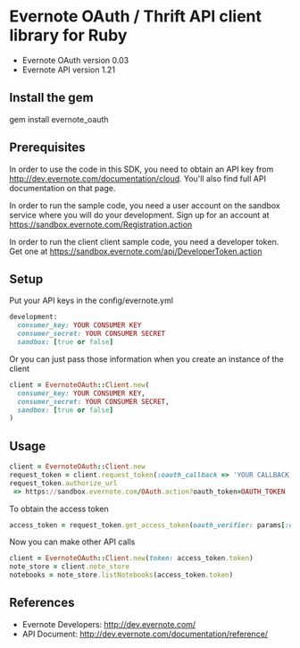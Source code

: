 Evernote OAuth / Thrift API client library for Ruby
===================================================
- Evernote OAuth version 0.03
- Evernote API version 1.21

Install the gem
---------------
gem install evernote_oauth

Prerequisites
-------------
In order to use the code in this SDK, you need to obtain an API key from http://dev.evernote.com/documentation/cloud. You'll also find full API documentation on that page.

In order to run the sample code, you need a user account on the sandbox service where you will do your development. Sign up for an account at https://sandbox.evernote.com/Registration.action 

In order to run the client client sample code, you need a developer token. Get one at https://sandbox.evernote.com/api/DeveloperToken.action

Setup
-----
Put your API keys in the config/evernote.yml
```ruby
development:
  consumer_key: YOUR CONSUMER KEY
  consumer_secret: YOUR CONSUMER SECRET
  sandbox: [true or false]
```
Or you can just pass those information when you create an instance of the client
```ruby
client = EvernoteOAuth::Client.new(
  consumer_key: YOUR CONSUMER KEY,
  consumer_secret: YOUR CONSUMER SECRET,
  sandbox: [true or false]
)
```

Usage
-----
```ruby
client = EvernoteOAuth::Client.new
request_token = client.request_token(:oauth_callback => 'YOUR CALLBACK URL')
request_token.authorize_url
 => https://sandbox.evernote.com/OAuth.action?oauth_token=OAUTH_TOKEN
```
To obtain the access token
```ruby
access_token = request_token.get_access_token(oauth_verifier: params[:oauth_verifier])
```
Now you can make other API calls
```ruby
client = EvernoteOAuth::Client.new(token: access_token.token)
note_store = client.note_store
notebooks = note_store.listNotebooks(access_token.token)
```

References
----------
- Evernote Developers: http://dev.evernote.com/
- API Document: http://dev.evernote.com/documentation/reference/
